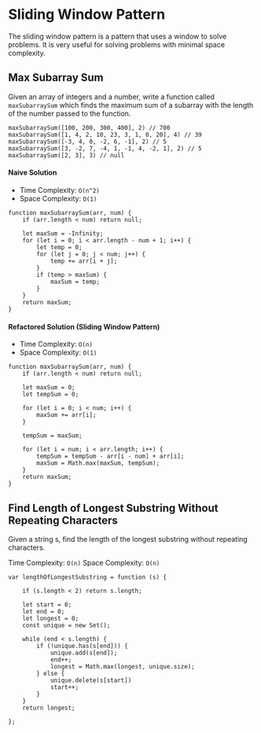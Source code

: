 # Sliding Window Pattern

The sliding window pattern is a pattern that uses a window to solve problems. It is very useful for solving problems with minimal space complexity.

## Max Subarray Sum

Given an array of integers and a number, write a function called `maxSubarraySum` which finds the maximum sum of a subarray with the length of the number passed to the function.

```
maxSubarraySum([100, 200, 300, 400], 2) // 700
maxSubarraySum([1, 4, 2, 10, 23, 3, 1, 0, 20], 4) // 39
maxSubarraySum([-3, 4, 0, -2, 6, -1], 2) // 5
maxSubarraySum([3, -2, 7, -4, 1, -1, 4, -2, 1], 2) // 5
maxSubarraySum([2, 3], 3) // null
```

#### Naive Solution

- Time Complexity: `O(n^2)`
- Space Complexity: `O(1)`

```
function maxSubarraySum(arr, num) {
    if (arr.length < num) return null;

    let maxSum = -Infinity;
    for (let i = 0; i < arr.length - num + 1; i++) {
        let temp = 0;
        for (let j = 0; j < num; j++) {
            temp += arr[i + j];
        }
        if (temp > maxSum) {
            maxSum = temp;
        }
    }
    return maxSum;
}
```

#### Refactored Solution (Sliding Window Pattern)

- Time Complexity: `O(n)`
- Space Complexity: `O(1)`

```
function maxSubarraySum(arr, num) {
    if (arr.length < num) return null;

    let maxSum = 0;
    let tempSum = 0;

    for (let i = 0; i < num; i++) {
        maxSum += arr[i];
    }

    tempSum = maxSum;

    for (let i = num; i < arr.length; i++) {
        tempSum = tempSum - arr[i - num] + arr[i];
        maxSum = Math.max(maxSum, tempSum);
    }
    return maxSum;
}
```

## Find Length of Longest Substring Without Repeating Characters

Given a string s, find the length of the longest substring without repeating characters.

Time Complexity: `O(n)`
Space Complexity: `O(n)`

```
var lengthOfLongestSubstring = function (s) {

    if (s.length < 2) return s.length;

    let start = 0;
    let end = 0;
    let longest = 0;
    const unique = new Set();

    while (end < s.length) {
        if (!unique.has(s[end])) {
            unique.add(s[end]);
            end++;
            longest = Math.max(longest, unique.size);
        } else {
            unique.delete(s[start])
            start++;
        }
    }
    return longest;

};
```
